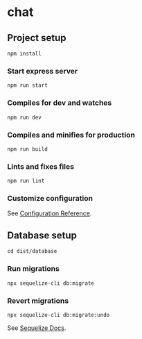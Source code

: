 # chat

## Project setup
```
npm install
```

### Start express server
```
npm run start
```

### Compiles for dev and watches
```
npm run dev
```

### Compiles and minifies for production
```
npm run build
```

### Lints and fixes files
```
npm run lint
```

### Customize configuration
See [Configuration Reference](https://cli.vuejs.org/config/).

## Database setup
```
cd dist/database
```

### Run migrations
```
npx sequelize-cli db:migrate
```

### Revert migrations
```
npx sequelize-cli db:migrate:undo
```

See [Sequelize Docs](https://sequelize.org/master/index.html).